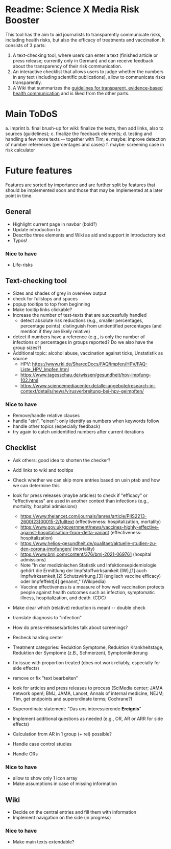 # Readme: Science X Media Risk Booster 

This tool has the aim to aid journalists to transparently communicate risks, including health risks, but also the efficacy of treatments and vaccination. 
It consists of 3 parts: 

1. A text-checking tool, where users can enter a text (finished article or press release; currently only in German) and can receive feedback about the transparency of their risk communication.
2. An interactive checklist that allows users to judge whether the numbers in any text (including scientific publications), allow to communicate risks transparently.
3. A Wiki that summarizes the  [guidelines for transparent, evidence-based health communication](https://www.google.com/url?sa=t&source=web&rct=j&opi=89978449&url=https://www.ebm-netzwerk.de/de/medien/pdf/leitlinie-evidenzbasierte-gesundheitsinformation-fin.pdf&ved=2ahUKEwj4qPyDqpKGAxVE_7sIHXAMDNsQFnoECBIQAQ&usg=AOvVaw2JvtJWGC4VuUWCM1IMnl11)
and is liked from the other parts.

# Main ToDoS

a. imprint
b. final brush-up for wiki: finalize the texts, then add links, also to sources (guidelines);
c. finalize the feedback elements;
d. testing and handling a few more texts -- together with Tim;
e. maybe: improve detection of number references (percentages and cases)
f. maybe: screening case in risk calculator


# Future features 

Features are sorted by importance and are further split by features that should be implemented soon and those that may be implemented at a later point in time.

## General 

* Highlight current page in navbar (bold?)
* Update introduction to 
* Describe three elements and Wiki as aid and support in introductory text
* Typos!

### Nice to have 

* Life-risks 

## Text-checking tool 

* Sizes and shades of grey in overview output
* check for fullstops and spaces
* popup tooltips to top from beginning
* Make tooltip links clickable?
* Increase the number of test-texts that are successfully handled
    + detect absolute risk reductions (e.g., smaller percentages, percentage points): distinguish from unidentified percentages (and mention if they are likely relative)
* detect if numbers have a reference (e.g., is only the number of infections or percentages in groups reported? 
Do we also have the group sizes?)
* Additional topic: alcohol abuse, vaccination against ticks, Unstatistik as source
    + HPV: https://www.rki.de/SharedDocs/FAQ/Impfen/HPV/FAQ-Liste_HPV_Impfen.html 
    + https://www.tagesschau.de/wissen/gesundheit/hpv-impfung-102.html
    + https://www.sciencemediacenter.de/alle-angebote/research-in-context/details/news/virusverbreitung-bei-hpv-geimpften/

### Nice to have

* Remove/handle relative clauses 
* handle "ein", "einen": only identify as numbers when keywords follow
* handle other topics (especially feedback)
* try again to catch unidentified numbers after current iterations 


## Checklist

* Ask others: good idea to shorten the checker?
* Add links to wiki and tooltips
* Check whether we can skip more entries based on usin ptab and how we can determine this

* look for press releases (maybe articles) to check if "efficacy" or "effectiveness" are used in another context than infections (e.g., mortality, hospital admissions)
  * https://www.thelancet.com/journals/lanres/article/PIIS2213-2600(23)00015-2/fulltext (effectiveness: hospitalization, mortality)
  * https://www.gov.uk/government/news/vaccines-highly-effective-against-hospitalisation-from-delta-variant (effectiveness: hospitalization)
  * https://www.helios-gesundheit.de/qualitaet/aktuelle-studien-zu-den-corona-impfungen/ (mortality)
  * https://www.bmj.com/content/376/bmj-2021-069761 (hospital admissions) 
  * Note "In der medizinischen Statistik und Infektionsepidemiologie gehört die Ermittlung der Impfstoffwirksamkeit (IW),[1] auch Impfwirksamkeit,[2] Schutzwirkung,[3] (englisch vaccine efficacy) oder Impfeffekt[4] genannt," (Wikipedia)
  * Vaccine effectiveness is a measure of how well vaccination protects people against health outcomes such as infection, symptomatic illness, hospitalization, and death. (CDC)
* Make clear which (relative) reduction is meant -- double check
* translate diagnosis to "infection"
* How do press-releases/articles talk about screenings?
* Recheck harding center
* Treatment categories: Reduktion Symptome, Reduktion Krankheitstage, Reduktion der Symptome (z.B., Schmerzen), Symptomlinderung

* fix issue with proportion treated (does not work reliably, especially for side effects)
* remove or fix "text bearbeiten"

* look for articles and press releases to process (SciMedia center; JAMA network open!; BMJ, JAMA, Lancet, Annals of internal medicine, NEJM; Tim, get endpoints and superordinate terms; Cochrane?)
* Superordinate statement: "Das uns interessierende **Ereignis**"
* Implement additional questions as needed (e.g., OR, AR or ARR for side effects)
* Calculation from AR in 1 group (+ rel) possible?
* Handle case control studies
* Handle ORs

### Nice to have

* allow to show only 1 icon array
* Make assumptions in case of missing information

## Wiki

* Decide on the central entries and fill them with information
* Implement navigation on the side (in progress)

### Nice to have

* Make main texts extendable?